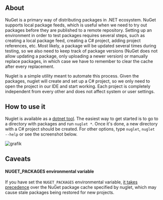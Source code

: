 ## About  
NuGet is a primary way of distributing packages in .NET ecosystem. NuGet supports local package feeds, which is useful when we need to try out packages before they are published to a remote repository. Setting up an environment in order to test packages requires several steps, such as creating a local package feed, creating a C# project, adding project references, etc. Most likely, a package will be updated several times during testing, so we also need to keep track of package versions (NuGet does not allow updating a package, only uploading a newer version) or manually replace packages, in which case we have to remember to clear the cache after every replacement.

Nuglet is a simple utility meant to automate this process. Given the packages, nuglet will create and set up a C# project, so we only need to open the project in our IDE and start working. Each project is completely independent from every other and does not affect system or user settings.

## How to use it
Nuglet is available as a [dotnet tool](https://www.nuget.org/packages/Memonia.Nuglet.Tool). The easiest way to get started is to go to a directory with packages and run ```nuglet *```. Once it's done, a new directory with a C# project should be created. For other options, type ```nuglet```, ```nuglet --help``` or see the screenshot below.  

![grafik](https://github.com/Memonia/Nuglet/assets/51869800/858d27fa-dae4-4654-83b8-4b21627d41e7)

## Caveats
#### NUGET_PACKAGES environmental variable
If you have set the ```NUGET_PACKAGES``` environmental variable, [it takes precedence](https://learn.microsoft.com/en-us/nuget/reference/nuget-config-file#config-section) over the NuGet package cache specified by nuglet, which may cause stale packages being restored for new projects.
